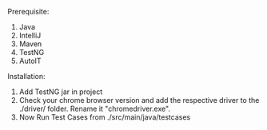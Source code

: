 Prerequisite:
 
1. Java 
2. IntelliJ
3. Maven
4. TestNG 
5. AutoIT

Installation: 

1. Add TestNG jar in project
2. Check your chrome browser version and add the respective driver to the ./driver/ folder. Rename it "chromedriver.exe".
3. Now Run Test Cases from ./src/main/java/testcases
